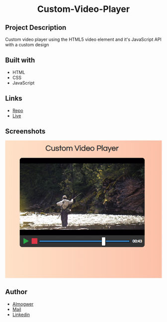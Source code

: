 <h1 align="center">Custom-Video-Player</h1>

## Project Description

Custom video player using the HTML5 video element and it's JavaScript API with a custom design

## Built with

- HTML
- CSS
- JavaScript

## Links

- [Repo](https://github.com/AlmogWer/custom-video-player "Custom-Video-Player Repo")
- [Live](https://almogwer.github.io/custom-video-player/ "Live View")

## Screenshots

![](img/Capture.PNG "Home Page")

## Author

- [Almogwer](https://github.com/almogwer)
- [Mail](mailto:Almogish@gmail.com?Subject=Hi% "Hi!")
- [Linkedin](https://www.linkedin.com/in/almogwertzberger/)
